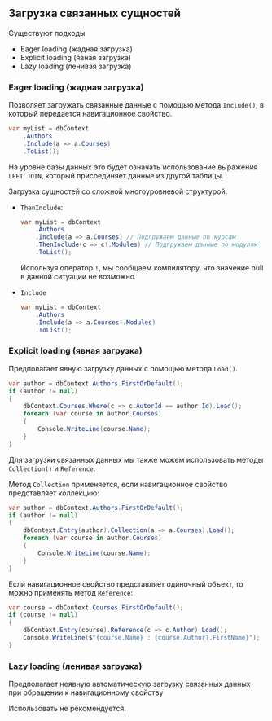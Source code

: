 ## Загрузка связанных сущностей



Существуют подходы

- Eager loading (жадная загрузка)
- Explicit loading (явная загрузка)
- Lazy loading (ленивая загрузка)



### Eager loading (жадная загрузка)

Позволяет загружать связанные данные с помощью метода `Include()`, в который передается навигационное свойство.

```c#
var myList = dbContext
    .Authors
    .Include(a => a.Courses)
    .ToList();
```

На уровне базы данных это будет означать использование выражения `LEFT JOIN`, который присоединяет данные из другой таблицы.



Загрузка сущностей со сложной многоуровневой структурой:

- `ThenInclude`:

  ```c#
  var myList = dbContext
      .Authors
      .Include(a => a.Courses) // Подгружаем данные по курсам
      .ThenInclude(с => с!.Modules) // Подгружаем данные по модулям
      .ToList();
  ```

  Используя оператор `!`, мы сообщаем компилятору, что значение null в данной ситуации не возможно

- `Include`

  ```c#
  var myList = dbContext
      .Authors
      .Include(a => a.Courses!.Modules)
      .ToList();
  ```

  



### Explicit loading (явная загрузка)

Предполагает явную загрузку данных с помощью метода `Load()`.

```c#
var author = dbContext.Authors.FirstOrDefault();
if (author != null)
{
    dbContext.Courses.Where(c => c.AutorId == author.Id).Load();
    foreach (var course in author.Courses)
    {
        Console.WriteLine(course.Name);
    }
}
```

Для загрузки связанных данных мы также можем использовать методы `Collection()` и `Reference`. 

Метод `Collection` применяется, если навигационное свойство представляет коллекцию:

```c#
var author = dbContext.Authors.FirstOrDefault();
if (author != null)
{
    dbContext.Entry(author).Collection(a => a.Courses).Load();
    foreach (var course in author.Courses)
    {
        Console.WriteLine(course.Name);
    }
}
```

Если навигационное свойство представляет одиночный объект, то можно применять метод `Reference`:

```c#
var course = dbContext.Courses.FirstOrDefault();
if (course != null)
{
    dbContext.Entry(course).Reference(c => c.Author).Load();
    Console.WriteLine($"{course.Name} : {course.Author?.FirstName}");
}
```





### Lazy loading (ленивая загрузка)

Предполагает неявную автоматическую загрузку связанных данных при обращении к навигационному свойству

Использовать не рекомендуется.
